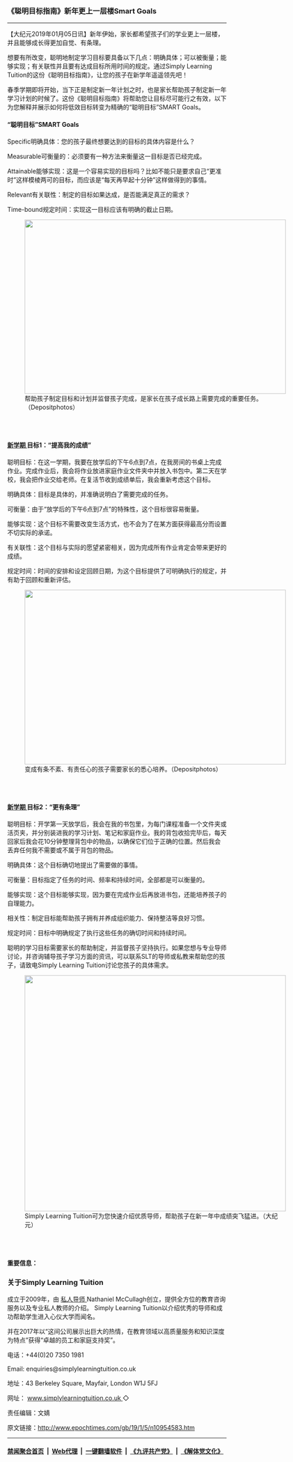 ### 《聪明目标指南》新年更上一层楼Smart Goals
------------------------

<p>
 【大纪元2019年01月05日讯】新年伊始，家长都希望孩子们的学业更上一层楼，并且能够成长得更加自觉、有条理。
</p>
<p>
 想要有所改变，聪明地制定学习目标要具备以下几点：明确具体；可以被衡量；能够实现；有关联性并且要有达成目标所用时间的规定。通过Simply Learning Tuition的这份《聪明目标指南》，让您的孩子在新学年遥遥领先吧！
</p>
<p>
 春季学期即将开始，当下正是制定新一年计划之时，也是家长帮助孩子制定新一年学习计划的时候了。这份《聪明目标指南》将帮助您让目标尽可能行之有效，以下为您解释并展示如何将低效目标转变为精确的“聪明目标”SMART Goals。
</p>
<h4>
 “聪明目标”SMART Goals
</h4>
<p>
 Specific明确具体：您的孩子最终想要达到的目标的具体内容是什么？
</p>
<p>
 Measurable可衡量的：必须要有一种方法来衡量这一目标是否已经完成。
</p>
<p>
 Attainable能够实现：这是一个容易实现的目标吗？比如不能只是要求自己“更准时”这样模棱两可的目标，而应该是“每天再早起十分钟”这样做得到的事情。
</p>
<p>
 Relevant有关联性：制定的目标如果达成，是否能满足真正的需求？
</p>
<p>
 Time-bound规定时间：实现这一目标应该有明确的截止日期。
</p>
<figure class="wp-caption aligncenter" id="attachment_10954589" style="width: 600px">
 <a href="http://i.epochtimes.com/assets/uploads/2019/01/Depositphotos_23979365_m-2015-e1546647235860.jpg">
  <img alt="" class="size-full wp-image-10954589" height="400" src="http://i.epochtimes.com/assets/uploads/2019/01/Depositphotos_23979365_m-2015-e1546647235860.jpg" width="600"/>
 </a>
 <br/><figcaption class="wp-caption-text">
  帮助孩子制定目标和计划并监督孩子完成，是家长在孩子成长路上需要完成的重要任务。（Depositphotos）
 </figcaption><br/>
</figure><br/>
<h4>
 <a href="http://www.epochtimes.com/gb/tag/%E6%96%B0%E5%AD%A6%E6%9C%9F.html">
  新学期
 </a>
 目标1：“提高我的成绩”
</h4>
<p>
 聪明目标：在这一学期，我要在放学后的下午6点到7点，在我房间的书桌上完成作业。完成作业后，我会将作业放进家庭作业文件夹中并放入书包中。第二天在学校，我会把作业交给老师。在复活节收到成绩单后，我会重新考虑这个目标。
</p>
<p>
 明确具体：目标是具体的，并准确说明白了需要完成的任务。
</p>
<p>
 可衡量：由于“放学后的下午6点到7点”的特殊性，这个目标很容易衡量。
</p>
<p>
 能够实现：这个目标不需要改变生活方式，也不会为了在某方面获得最高分而设置不切实际的承诺。
</p>
<p>
 有关联性：这个目标与实际的愿望紧密相关，因为完成所有作业肯定会带来更好的成绩。
</p>
<p>
 规定时间：时间的安排和设定回顾日期，为这个目标提供了可明确执行的规定，并有助于回顾和重新评估。
</p>
<figure class="wp-caption aligncenter" id="attachment_10954591" style="width: 600px">
 <a href="http://i.epochtimes.com/assets/uploads/2019/01/Depositphotos_207708592_m-2015-e1546647329519.jpg">
  <img alt="" class="size-full wp-image-10954591" height="401" src="http://i.epochtimes.com/assets/uploads/2019/01/Depositphotos_207708592_m-2015-e1546647329519.jpg" width="600"/>
 </a>
 <br/><figcaption class="wp-caption-text">
  变成有条不紊、有责任心的孩子需要家长的悉心培养。（Depositphotos）
 </figcaption><br/>
</figure><br/>
<h4>
 <a href="http://www.epochtimes.com/gb/tag/%E6%96%B0%E5%AD%A6%E6%9C%9F.html">
  新学期
 </a>
 目标2：“更有条理”
</h4>
<p>
 聪明目标：开学第一天放学后，我会在我的书包里，为每门课程准备一个文件夹或活页夹，并分别装进我的学习计划、笔记和家庭作业。我的背包收拾完毕后，每天回家后我会花10分钟整理背包中的物品，以确保它们位于正确的位置。然后我会丢弃任何我不需要或不属于背包的物品。
</p>
<p>
 明确具体：这个目标确切地提出了需要做的事情。
</p>
<p>
 可衡量：目标指定了任务的时间、频率和持续时间，全部都是可以衡量的。
</p>
<p>
 能够实现：这个目标能够实现，因为要在完成作业后再放进书包，还能培养孩子的自理能力。
</p>
<p>
 相关性：制定目标能帮助孩子拥有并养成组织能力、保持整洁等良好习惯。
</p>
<p>
 规定时间：目标中明确规定了执行这些任务的确切时间和持续时间。
</p>
<p>
 聪明的学习目标需要家长的帮助制定，并监督孩子坚持执行。如果您想与专业导师讨论，并咨询辅导孩子学习方面的资讯，可以联系SLT的导师或私教来帮助您的孩子，请致电Simply Learning Tuition讨论您孩子的具体需求。
</p>
<figure class="wp-caption aligncenter" id="attachment_10954596" style="width: 600px">
 <a href="http://i.epochtimes.com/assets/uploads/2019/01/B05_SimplyLearningTutorial_V11a_FINAL_CMYK.jpg">
  <img alt="" class="size-full wp-image-10954596" height="542" src="http://i.epochtimes.com/assets/uploads/2019/01/B05_SimplyLearningTutorial_V11a_FINAL_CMYK.jpg" width="600"/>
 </a>
 <br/><figcaption class="wp-caption-text">
  Simply Learning Tuition可为您快速介绍优质导师，帮助孩子在新一年中成绩突飞猛进。（大纪元）
 </figcaption><br/>
</figure><br/>
<h4>
 重要信息：
</h4>
<h3>
 关于Simply Learning Tuition
</h3>
<p>
 成立于2009年，由
 <a href="http://www.epochtimes.com/gb/tag/%E7%A7%81%E4%BA%BA%E5%AF%BC%E5%B8%88.html">
  私人导师
 </a>
 Nathaniel McCullagh创立，提供全方位的教育咨询服务以及专业私人教师的介绍。 Simply Learning Tuition以介绍优秀的导师和成功帮助学生进入心仪大学而闻名。
</p>
<p>
 并在2017年以“这间公司展示出巨大的热情，在教育领域以高质量服务和知识深度为特点”获得“卓越的员工和家庭支持奖”。
</p>
<p>
 电话：+44(0)20 7350 1981
</p>
<p>
 Email: enquiries@simplylearningtuition.co.uk
</p>
<p>
 地址：43 Berkeley Square, Mayfair, London W1J 5FJ
</p>
<p>
 网址：
 <a href="http://www.simplylearningtuition.co.uk" rel="noopener noreferrer" target="_blank">
  www.simplylearningtuition.co.uk
 </a>
 ◇
</p>
<p>
 责任编辑：文婧
</p>

原文链接：http://www.epochtimes.com/gb/19/1/5/n10954583.htm


------------------------
#### [禁闻聚合首页](https://github.com/gfw-breaker/banned-news/blob/master/README.md) &nbsp;|&nbsp; [Web代理](https://github.com/gfw-breaker/open-proxy/blob/master/README.md) &nbsp;|&nbsp; [一键翻墙软件](https://github.com/gfw-breaker/nogfw/blob/master/README.md) &nbsp;|&nbsp; [《九评共产党》](https://github.com/gfw-breaker/9ping.md/blob/master/README.md#九评之一评共产党是什么) &nbsp;|&nbsp; [《解体党文化》](https://github.com/gfw-breaker/jtdwh.md/blob/master/README.md#绪论)